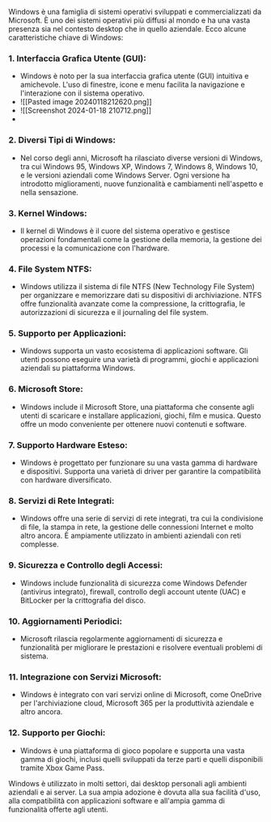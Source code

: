
Windows è una famiglia di sistemi operativi sviluppati e commercializzati da Microsoft. È uno dei sistemi operativi più diffusi al mondo e ha una vasta presenza sia nel contesto desktop che in quello aziendale. Ecco alcune caratteristiche chiave di Windows:

### 1. **Interfaccia Grafica Utente (GUI):**
- Windows è noto per la sua interfaccia grafica utente (GUI) intuitiva e amichevole. L'uso di finestre, icone e menu facilita la navigazione e l'interazione con il sistema operativo.
- ![[Pasted image 20240118212620.png]]
- ![[Screenshot 2024-01-18 210712.png]]
- 

### 2. **Diversi Tipi di Windows:**
- Nel corso degli anni, Microsoft ha rilasciato diverse versioni di Windows, tra cui Windows 95, Windows XP, Windows 7, Windows 8, Windows 10, e le versioni aziendali come Windows Server. Ogni versione ha introdotto miglioramenti, nuove funzionalità e cambiamenti nell'aspetto e nella sensazione.

### 3. **Kernel Windows:**
- Il kernel di Windows è il cuore del sistema operativo e gestisce operazioni fondamentali come la gestione della memoria, la gestione dei processi e la comunicazione con l'hardware.

### 4. **File System NTFS:**
- Windows utilizza il sistema di file NTFS (New Technology File System) per organizzare e memorizzare dati su dispositivi di archiviazione. NTFS offre funzionalità avanzate come la compressione, la crittografia, le autorizzazioni di sicurezza e il journaling del file system.

### 5. **Supporto per Applicazioni:**
- Windows supporta un vasto ecosistema di applicazioni software. Gli utenti possono eseguire una varietà di programmi, giochi e applicazioni aziendali su piattaforma Windows.

### 6. **Microsoft Store:**
- Windows include il Microsoft Store, una piattaforma che consente agli utenti di scaricare e installare applicazioni, giochi, film e musica. Questo offre un modo conveniente per ottenere nuovi contenuti e software.

### 7. **Supporto Hardware Esteso:**
- Windows è progettato per funzionare su una vasta gamma di hardware e dispositivi. Supporta una varietà di driver per garantire la compatibilità con hardware diversificato.

### 8. **Servizi di Rete Integrati:**
- Windows offre una serie di servizi di rete integrati, tra cui la condivisione di file, la stampa in rete, la gestione delle connessioni Internet e molto altro ancora. È ampiamente utilizzato in ambienti aziendali con reti complesse.

### 9. **Sicurezza e Controllo degli Accessi:**
- Windows include funzionalità di sicurezza come Windows Defender (antivirus integrato), firewall, controllo degli account utente (UAC) e BitLocker per la crittografia del disco.

### 10. **Aggiornamenti Periodici:**
- Microsoft rilascia regolarmente aggiornamenti di sicurezza e funzionalità per migliorare le prestazioni e risolvere eventuali problemi di sistema.

### 11. **Integrazione con Servizi Microsoft:**
- Windows è integrato con vari servizi online di Microsoft, come OneDrive per l'archiviazione cloud, Microsoft 365 per la produttività aziendale e altro ancora.

### 12. **Supporto per Giochi:**
 - Windows è una piattaforma di gioco popolare e supporta una vasta gamma di giochi, inclusi quelli sviluppati da terze parti e quelli disponibili tramite Xbox Game Pass.

Windows è utilizzato in molti settori, dai desktop personali agli ambienti aziendali e ai server. La sua ampia adozione è dovuta alla sua facilità d'uso, alla compatibilità con applicazioni software e all'ampia gamma di funzionalità offerte agli utenti.